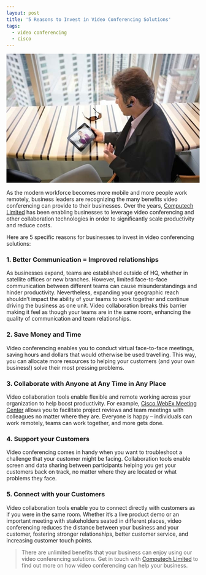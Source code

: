```yaml
---
layout: post
title: '5 Reasons to Invest in Video Conferencing Solutions'
tags: 
  - video conferencing
  - cisco
---
```

[![](/assets/posts/whatsapp-image.jpg)](/products-services/cisco/)

As the modern workforce becomes more mobile and more people work remotely, business leaders are recognizing the many benefits video conferencing can provide to their businesses. Over the years, [Computech Limited](/products-services/cisco/) has been enabling businesses to leverage video conferencing and other collaboration technologies in order to significantly scale productivity and reduce costs.

Here are 5 specific reasons for businesses to invest in video conferencing solutions:

### 1. Better Communication = Improved relationships

As businesses expand, teams are established outside of HQ, whether in satellite offices or new branches. However, limited face-to-face communication between different teams can cause misunderstandings and hinder productivity. Nevertheless, expanding your geographic reach shouldn’t impact the ability of your teams to work together and continue driving the business as one unit. Video collaboration breaks this barrier making it feel as though your teams are in the same room, enhancing the quality of communication and team relationships.

### 2. Save Money and Time

Video conferencing enables you to conduct virtual face-to-face meetings, saving hours and dollars that would otherwise be used travelling. This way, you can allocate more resources to helping your customers (and your own business!) solve their most pressing problems.

### 3. Collaborate with Anyone at Any Time in Any Place

Video collaboration tools enable flexible and remote working across your organization to help boost productivity. For example, [Cisco WebEx Meeting Center](https://www.cisco.com/c/en/us/products/conferencing/webex-meeting-center/index.html) allows you to facilitate project reviews and team meetings with colleagues no matter where they are. Everyone is happy – individuals can work remotely, teams can work together, and more gets done.

### 4. Support your Customers

Video conferencing comes in handy when you want to troubleshoot a challenge that your customer might be facing. Collaboration tools enable screen and data sharing between participants helping you get your customers back on track, no matter where they are located or what problems they face.

### 5. Connect with your Customers

Video collaboration tools enable you to connect directly with customers as if you were in the same room. Whether it’s a live product demo or an important meeting with stakeholders seated in different places, video conferencing reduces the distance between your business and your customer, fostering stronger relationships, better customer service, and increasing customer touch points.

> There are unlimited benefits that your business can enjoy using our video conferencing solutions. Get in touch with [Computech Limited](mailto:marketing@computechlimited.com) to find out more on how video conferencing can help your business.